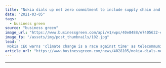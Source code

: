```yaml
---
title: "Nokia dials up net zero commitment to include supply chain and end product use"
date: "2021-03-05"
tags: 
  - business green
source: "business green"
image_url: "https://www.businessgreen.com/api/v1/wps/40e8488/e7405622-c300-40cd-b3c0-484c8aa360c0/3/nokia-espoo-campus-05-185x114.jpg"
image_fp: "/assets/img/post_thumbnails/102.jpg"
lead: "
 Nokia CEO warns 'climate change is a race against time' as telecommunications, IT, and electronics giant unveils enhanced 2030 climate goal  ..."
article_url: "https://www.businessgreen.com/news/4028105/nokia-dials-net-zero-commitment-supply-chain-end-product"
---
```


---
